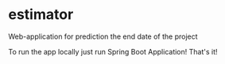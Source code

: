 # estimator
Web-application for prediction the end date of the project

To run the app locally just run Spring Boot Application! That's it!
